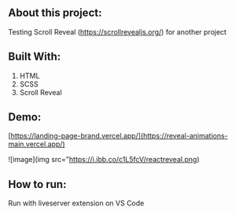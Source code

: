 ## About this project:

Testing Scroll Reveal (https://scrollrevealjs.org/) for another project

## Built With: 

1. HTML 
2. SCSS
3. Scroll Reveal

## Demo: 

[https://landing-page-brand.vercel.app/](https://reveal-animations-main.vercel.app/)

![image](img src="https://i.ibb.co/c1L5fcV/reactreveal.png)

## How to run:

Run with liveserver extension on VS Code
